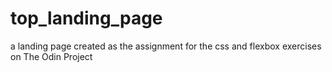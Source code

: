 # top_landing_page
a landing page created as the assignment for the css and flexbox exercises on The Odin Project
